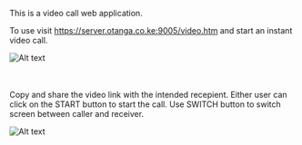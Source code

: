 This is a video call web application.

To use visit https://server.otanga.co.ke:9005/video.htm and start an instant video call.

![Alt text](https://otanga.co.ke/project-screenshots/videocall/videocallss1.png "Landing Page")
<br/><br/><br/>

Copy and share the video link with the intended recepient. Either user can click on the START button to start the call. Use SWITCH button to switch screen between caller and receiver.

![Alt text](https://otanga.co.ke/project-screenshots/videocall/videocallss2.png "Video Call")
<br/><br/><br/>